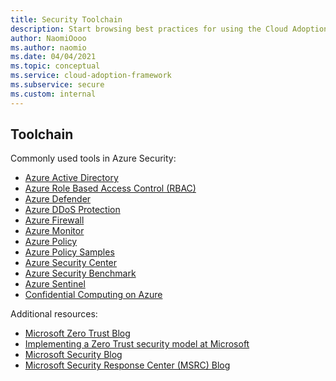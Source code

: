 ```yaml
---
title: Security Toolchain
description: Start browsing best practices for using the Cloud Adoption Framework in Azure and Innovate methodology to create a toolchain for Security
author: NaomiOooo
ms.author: naomio
ms.date: 04/04/2021
ms.topic: conceptual
ms.service: cloud-adoption-framework
ms.subservice: secure
ms.custom: internal
---
```


## Toolchain

Commonly used tools in Azure Security:

- [Azure Active Directory](/azure/active-directory/)
- [Azure Role Based Access Control (RBAC)](/azure/role-based-access-control/)
- [Azure Defender](/azure/security-center/azure-defender)
- [Azure DDoS Protection](/azure/ddos-protection/)
- [Azure Firewall](/azure/firewall/)
- [Azure Monitor](/azure/azure-monitor/)
- [Azure Policy](/azure/governance/policy/)
- [Azure Policy Samples](/azure/governance/policy/samples/)
- [Azure Security Center](/azure/security-center/)
- [Azure Security Benchmark](/security/benchmark/azure/)
- [Azure Sentinel](/azure/sentinel/)
- [Confidential Computing on Azure](/azure/confidential-computing/)

Additional resources:

- [Microsoft Zero Trust Blog](https://www.microsoft.com/security/blog/zero-trust/)
- [Implementing a Zero Trust security model at Microsoft](https://www.microsoft.com/en-us/itshowcase/implementing-a-zero-trust-security-model-at-microsoft)
- [Microsoft Security Blog](https://www.microsoft.com/security/blog/)
- [Microsoft Security Response Center (MSRC) Blog](https://msrc-blog.microsoft.com/)
